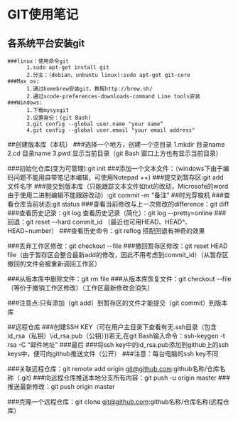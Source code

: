# GIT使用笔记
## 各系统平台安装git
    ###linux：使用命令git
          1.sudo apt-get install git
		  2.分支：（debian、unbuntu linux):sudo apt-get git-core
    ###Max os:
          1.通过homebrew安装git，教程http://brew.sh/
		  2.通过xcode-preferences-downloads-command Line tools安装
    ###Windows:
          1.下载mysysgit
		  2.设置身份：(git Bash)
		  3.git config --global user.name "your name“
		  4.git config --global user.email "your email address"
##创建版本库（本机）
  ###选择一个地方，创建一个空目录
     1.mkdir 目录name
     2.cd    目录name
     3.pwd   显示当前目录（git Bash 窗口上方也有显示当前目录）
	
  ###初始化仓库(变为可管理):git init
  ###添加一个文本文件：（windows下由于编码问题不能用自带笔记本编辑，可使用Notepad ++) 
  ###提交到暂存区:git add 文件名字
  ###提交到版本库（只能跟踪文本文件如txt的改动，Microsofe的word由于使用二进制编辑不能跟踪改动）:git commit -m "备注”
##时光穿梭机
   ###查看仓库当前状态:git status
   ###查看当前修改与上一次修改的difference：git diff
   ###查看历史记录：git log 查看历史记录（简化）：git log --pretty=online
   ###回退：git reset --hard commit_id （最近也可用HEAD、HEAD^、HEAD~number）
   ###查看历史命令：git reflog 搭配回退有神奇的效果
   
   ###丢弃工作区修改：git checkout --file
   ###撤回暂存区修改：git reset HEAD file（由于暂存区会整合最新add的修改，因此不用考虑到commit_id）（从暂存区撤回的文件会被重新调回工作区）
   
   ###从版本库中删除文件：git rm file
   ###从版本库恢复文件：git checkout --file（等价于撤销工作区修改）（工作区最新修改会消失）  
 
###注意点:只有添加（git add）到暂存区的文件才能提交（git commit）到版本库

##远程仓库
   ###创建SSH KEY（可在用户主目录下查看有无.ssh目录（包含id_rsa（私钥）\id_rsa.pub（公钥）))若无,在git Bash输入命令：ssh-keygen -t rsa -C “邮件地址”
   ###最后
   ###将ssh key中的id_rsa.pub添加到github上的ssh keys中，便可向github推送文件（公开）
###注意：每台电脑的ssh key不同
    
   ###关联远程仓库：git remote add origin git@github.com:github名称/仓库名称（.git)
   ###向远程仓库推送本地分支所有内容：git push -u origin master 
   ###推送最新修改：git push origin master
   
   ###克隆一个远程仓库：git clone git@github.com:github名称/仓库名称(远程仓库）

   
 

   
   
   
   
      